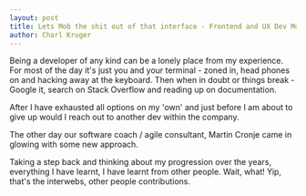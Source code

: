 ```yaml
---
layout: post
title: Lets Mob the shit out of that interface - Frontend and UX Dev Mobbing
author: Charl Kruger
---
```


Being a developer of any kind can be a lonely place from my experience. For most of the day it's just you and your terminal - zoned in, head phones on and hacking away at the keyboard. Then when in doubt or things break - Google it, search on Stack Overflow and reading up on documentation.

After I have exhausted all options on my 'own' and just before I am about to give up would I reach out to another dev within the company.

The other day our software coach / agile consultant, Martin Cronje came in glowing with some new approach.

Taking a step back and thinking about my progression over the years, everything I have learnt, I have learnt from other people. Wait, what! Yip, that's the interwebs, other people contributions.


